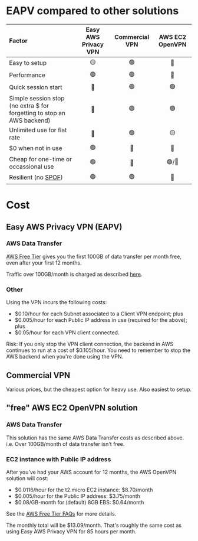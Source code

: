 # EAPV compared to other solutions

| Factor            | Easy AWS Privacy VPN | Commercial VPN | AWS EC2 OpenVPN |
| :---------------- | :------: | :------: | :------: |
| Easy to setup     | 🟡 | 🟢 | 🔴 |
| Performance       | 🟢 | 🟢 | 🔴 |
| Quick session start | 🔴 | 🟢 | 🟢 |
| Simple session stop (no extra $ for forgetting to stop an AWS backend) | 🔴 | 🟢 | 🟢 |
| Unlimited use for flat rate | 🔴 | 🟢 | 🟡 |
| $0 when not in use | 🟢 | 🔴 | 🔴 |
| Cheap for one-time or occassional use | 🟢 | 🔴 | 🟢/🔴 |
| Resilient (no [SPOF](https://en.wikipedia.org/wiki/Single_point_of_failure)) | 🟢 | 🟢 | 🔴 |

# Cost

## Easy AWS Privacy VPN (EAPV)

### AWS Data Transfer

[AWS Free Tier](https://aws.amazon.com/free/) gives you the first 100GB of data transfer per month free, even after your first 12 months.

Traffic over 100GB/month is charged as described [here](https://aws.amazon.com/ec2/pricing/on-demand/#Data_Transfer).

### Other

Using the VPN incurs the following costs:
- $0.10/hour for each Subnet associated to a Client VPN endpoint; plus
- $0.005/hour for each Public IP address in use (required for the above); plus
- $0.05/hour for each VPN client connected.

Risk: If you only stop the VPN client connection, the backend in AWS continues to run at a cost of $0.105/hour.  You need to remember to stop the AWS backend when you're done using the VPN.

## Commercial VPN

Various prices, but the cheapest option for heavy use.  Also easiest to setup.

## "free" AWS EC2 OpenVPN solution

### AWS Data Transfer

This solution has the same AWS Data Transfer costs as described above.  i.e. Over 100GB/month of data transfer isn't free. 

### EC2 instance with Public IP address

After you've had your AWS account for 12 months, the AWS OpenVPN solution will cost:
- $0.0116/hour for the t2.micro EC2 instance: $8.70/month
- $0.005/hour for the Public IP address: $3.75/month
- $0.08/GB-month for (default) 8GB EBS: $0.64/month

See the [AWS Free Tier FAQs](https://aws.amazon.com/free/free-tier-faqs/) for more details.

The monthly total will be $13.09/month.  That's roughly the same cost as using Easy AWS Privacy VPN for 85 hours per month.
